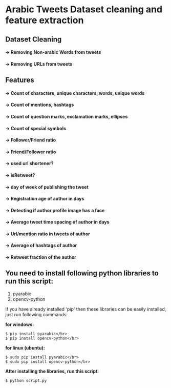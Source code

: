 # Arabic Tweets Dataset cleaning and feature extraction
## Dataset Cleaning
#### -> Removing Non-arabic Words from tweets
#### -> Removing URLs from tweets
## Features
#### -> Count of characters, unique characters, words, unique words
#### -> Count of mentions, hashtags
#### -> Count of question marks, exclamation marks, ellipses
#### -> Count of special symbols 
#### -> Follower/Friend ratio
#### -> Friend/Follower ratio
#### -> used url shortener?
#### -> isRetweet?
#### -> day of week of publishing the tweet
#### -> Registration age of author in days
#### -> Detecting if author profile image has a face
#### -> Average tweet time spacing of author in days
#### -> Url/mention ratio in tweets of author
#### -> Average of hashtags of author
#### -> Retweet fraction of the author

## You need to install following python libraries to run this script:
1) pyarabic
2) opencv-python

If you have already installed 'pip' then these libraries can be easily installed, just run following commands:

<b>for windows:</b>
```shell
$ pip install pyarabic</br>
$ pip install opencv-python</br>
```
<b>for linux (ubuntu):</b>
```shell
$ sudo pip install pyarabic</br>
$ sudo pip install opencv-python</br>
```
<b>After installing the libraries, run this script:</b>
```shell
$ python script.py
```
